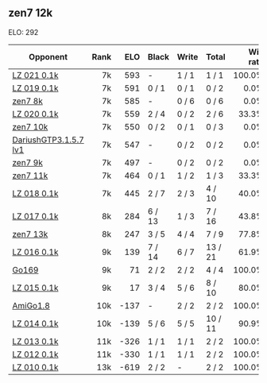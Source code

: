 ## zen7 12k ##

ELO: 292

Opponent | Rank | ELO | Black | Write | Total | Win rate
---------|-----:|----:|-------|-------|-------|-------:
[LZ 021 0.1k](LZ%20021%200.1k.md) | 7k | 593 | - | 1 / 1 | 1 / 1 | 100.0%
[LZ 019 0.1k](LZ%20019%200.1k.md) | 7k | 591 | 0 / 1 | 0 / 1 | 0 / 2 | 0.0%
[zen7 8k](zen7%208k.md) | 7k | 585 | - | 0 / 6 | 0 / 6 | 0.0%
[LZ 020 0.1k](LZ%20020%200.1k.md) | 7k | 559 | 2 / 4 | 0 / 2 | 2 / 6 | 33.3%
[zen7 10k](zen7%2010k.md) | 7k | 550 | 0 / 2 | 0 / 1 | 0 / 3 | 0.0%
[DariushGTP3.1.5.7 lv1](DariushGTP3.1.5.7%20lv1.md) | 7k | 547 | - | 0 / 2 | 0 / 2 | 0.0%
[zen7 9k](zen7%209k.md) | 7k | 497 | - | 0 / 2 | 0 / 2 | 0.0%
[zen7 11k](zen7%2011k.md) | 7k | 464 | 0 / 1 | 1 / 2 | 1 / 3 | 33.3%
[LZ 018 0.1k](LZ%20018%200.1k.md) | 7k | 445 | 2 / 7 | 2 / 3 | 4 / 10 | 40.0%
[LZ 017 0.1k](LZ%20017%200.1k.md) | 8k | 284 | 6 / 13 | 1 / 3 | 7 / 16 | 43.8%
[zen7 13k](zen7%2013k.md) | 8k | 247 | 3 / 5 | 4 / 4 | 7 / 9 | 77.8%
[LZ 016 0.1k](LZ%20016%200.1k.md) | 9k | 139 | 7 / 14 | 6 / 7 | 13 / 21 | 61.9%
[Go169](Go169.md) | 9k | 71 | 2 / 2 | 2 / 2 | 4 / 4 | 100.0%
[LZ 015 0.1k](LZ%20015%200.1k.md) | 9k | 17 | 3 / 4 | 5 / 6 | 8 / 10 | 80.0%
[AmiGo1.8](AmiGo1.8.md) | 10k | -137 | - | 2 / 2 | 2 / 2 | 100.0%
[LZ 014 0.1k](LZ%20014%200.1k.md) | 10k | -139 | 5 / 6 | 5 / 5 | 10 / 11 | 90.9%
[LZ 013 0.1k](LZ%20013%200.1k.md) | 11k | -326 | 1 / 1 | 1 / 1 | 2 / 2 | 100.0%
[LZ 012 0.1k](LZ%20012%200.1k.md) | 11k | -330 | 1 / 1 | 1 / 1 | 2 / 2 | 100.0%
[LZ 010 0.1k](LZ%20010%200.1k.md) | 13k | -619 | 2 / 2 | - | 2 / 2 | 100.0%
